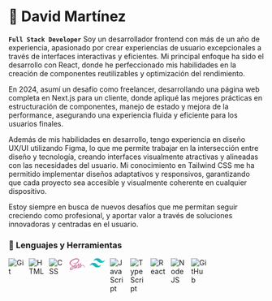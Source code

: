 # 👋 David Martínez

**`Full Stack Developer`**
Soy un desarrollador frontend con más de un año de experiencia, apasionado por crear experiencias de usuario excepcionales a través de interfaces interactivas y eficientes. Mi principal enfoque ha sido el desarrollo con React, donde he perfeccionado mis habilidades en la creación de componentes reutilizables y optimización del rendimiento.

En 2024, asumí un desafío como freelancer, desarrollando una página web completa en Next.js para un cliente, donde apliqué las mejores prácticas en estructuración de componentes, manejo de estado y mejora de la performance, asegurando una experiencia fluida y eficiente para los usuarios finales.

Además de mis habilidades en desarrollo, tengo experiencia en diseño UX/UI utilizando Figma, lo que me permite trabajar en la intersección entre diseño y tecnología, creando interfaces visualmente atractivas y alineadas con las necesidades del usuario. Mi conocimiento en Tailwind CSS me ha permitido implementar diseños adaptativos y responsivos, garantizando que cada proyecto sea accesible y visualmente coherente en cualquier dispositivo.

Estoy siempre en busca de nuevos desafíos que me permitan seguir creciendo como profesional, y aportar valor a través de soluciones innovadoras y centradas en el usuario.


### 🧰 Lenguajes y Herramientas

<img align="left" alt="Git" width="30px" style="padding-right:10px;" src="https://cdn.jsdelivr.net/gh/devicons/devicon/icons/git/git-original.svg" />
<img align="left" alt="HTML" width="30px" style="padding-right:10px;" src="https://cdn.jsdelivr.net/gh/devicons/devicon/icons/html5/html5-plain.svg" />
<img align="left" alt="CSS" width="30px" style="padding-right:10px;" src="https://cdn.jsdelivr.net/gh/devicons/devicon/icons/css3/css3-plain.svg" />
<img align="left" alt="sass" width="30px" style="padding-right:10px;" src="src/sass.svg" />
<img align="left" alt="tailwindcss" width="30px" style="padding-right:10px;" src="src/tailwindcss.svg" />
<img align="left" alt="JavaScript" width="30px" style="padding-right:10px;" src="https://cdn.jsdelivr.net/gh/devicons/devicon/icons/javascript/javascript-plain.svg" />
<img align="left" alt="TypeScript" width="30px" style="padding-right:10px;" src="https://cdn.jsdelivr.net/gh/devicons/devicon/icons/typescript/typescript-plain.svg" />
<img align="left" alt="React" width="30px" style="padding-right:10px;" src="https://cdn.jsdelivr.net/gh/devicons/devicon/icons/react/react-original.svg" />
<img align="left" alt="NodeJS" width="30px" style="padding-right:10px;" src="https://cdn.jsdelivr.net/gh/devicons/devicon/icons/nodejs/nodejs-original.svg" />
<img align="left" alt="GitHub" width="30px" style="padding-right:10px;" src="https://cdn.jsdelivr.net/gh/devicons/devicon/icons/github/github-original.svg" />
<br />

#


